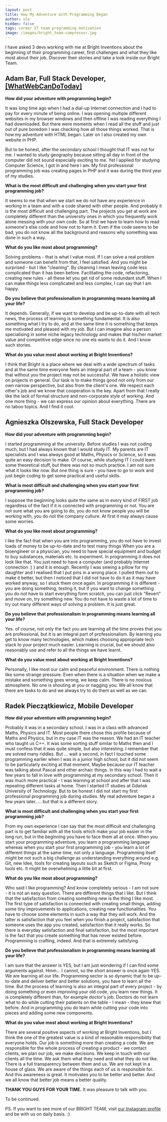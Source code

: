 ```yaml
---
layout: post
title: How My Adventure with Programming Began
author: ula
hidden: false
tags: career IT team programming motivation
image: /images/bright_team-compressor.jpg
---
```

I have asked 3 devs working with me at Bright Inventions about the beginning of their programming career, first challenges and what they like most about their job.  Discover their stories and take a look inside our Bright Team.

## Adam Bar, Full Stack Developer, [\[WhatWebCanDoToday\]](https://whatwebcando.today/)

**How did your adventure with programming begin?**

It was long time ago when I had a dial-up Internet connection and I had to pay for every minute of being online. I was opening multiple different websites in my browser windows and then offline I was reading everything I had downloaded. But there were moments when I read all the stuff and just out of pure boredom I was checking how all those things worked. That is how my adventure with HTML began. Later on I also created my own website in PHP.

But to be honest, after the secondary school I thought that IT was not for me. I wanted to study geography because sitting all day in front of the computer did not sound especially exciting to me. Yet I applied for studying Computer Science, I got in and here I am. My first professional programming job was creating pages in PHP and it was during the third year of my studies.

**What is the most difficult and challenging when you start your first programming job?**

It seems to me that when we start we do not have any experience in working in a team and with a code shared with other people.  And probably it is the most difficult and challenging part. The projects you get at work are completely different than the university ones in which you frequently work alone messing with your own code. So at first we have to learn how to read someone's else code and how not to harm it. Even if the code seems to be bad, you do not know all the background and reasons why something was done in such a way.

**What do you like most about programming?**

Solving problems - that is what I value most. If I can solve a real problem and someone can benefit from that, I feel satisfied. And you might be surprised - but I like "cleaning". By cleaning I mean leaving code less complicated than it has been before. Facilitating the code, refactoring, creating new rules - all these let you get rid of some redundant stuff. When I can make things less complicated and less complex, I can say that I am happy.

 **Do you believe that professionalism in programming means learning all your life?**

It depends. Generally, if we want to develop and be up-to-date with all tech news, the process of learning is something fundamental. It is also something what I try to do, and at the same time it is something that keeps me motivated and pleased with my job. But I can imagine also a person specialising in some niche legacy technology and makes that his/her market value and competitive edge since no one els wants to do it. And I know such stories.

**What do you value most about working at Bright Inventions?**

I think that Bright is a place where we deal with a wide spectrum of tasks and at the same time everyone feels an integral part of a team  - you know that without you the project may not be successful. We have a holistic view on projects in general. Our task is to make things good not only from our own narrow perspective, but also from the client's one. We respect each other's job and we know that cooperation is the key. Apart from that I really like the lack of formal structure and non-corporate style of working. And one more thing - we can express our opinion about everything. There are no taboo topics. And I find it cool.

## Agnieszka Olszewska, Full Stack Developer

**How did your adventure with programming begin?**

I started programming at the university. Before studies I was not coding much, but I had always known that I would study IT. My parents are IT specialists and I was always good at Maths, Physics or Science, so it was quite an easy decision to make. Of course, while studying IT  I could learn some theoretical stuff, but there was not so much practice.  I am not sure what it looks like now. But one thing is sure - you have to go to work and just begin coding to get some practical and useful skills.

**What is most difficult and challenging when you start your first programming job?**

I suppose the beginning looks quite the same as in every kind of FIRST job regardless of the fact if it is connected with programming or not. You are not sure what you are going to do, you do not know people you will be working with, you do not the company culture. At first it may always cause some worries.

**What do you like most about programming?**

I like the fact that when you are into programming, you do not have to invest loads of money to be up-to-date and to test many things When you are a bioengineer or a physician, you need to have special equipment and budget to buy substances, materials etc. to experiment.  In programming it does not look like that. You just need to have a computer (and probably Internet connection :) ) and it is enough. Recently I was sewing a pillow for my daughter and I realised that I put pins in a wrong place. I pulled them out to make it better, but then I noticed that I did not have to do it as it may have worked anyway, so I stuck them once again.  In programming it is different - you are doing something, testing it, but if you want to change something you do not have to start everything form scratch, you can just click "Revert" and move on, try something new. You do not have to waste a lot of time to try out many different ways of solving a problem. It is just great.

**Do you believe that professionalism in programming means learning all your life?**

 Yes. of course, not only the fact you are learning all the time proves that you are professional, but it is an integral part of professionalism. By learning you get to know many technologies, which makes choosing appropriate tech stack to your project much easier. Learning is crucial, but we should also reasonably use and refer to all the things we have learnt.

**What do you value most about working at Bright Inventions?**

Personally, I like most our calm and peaceful environment. There is nothing like some strange  pressure. Even when there is a situation when we make a mistake and something goes wrong, we keep calm. There is no noxious atmosphere. No one is shouting at you or nagging you. We all know that there are tasks to do and we always try to do them as well as we can.

## Radek Pieczątkiewicz, Mobile Developer

**How did your adventure with programming begin?**

Probably it was in a secondary school. I was in a class with advanced Maths, Physics and IT. Most people there chose this profile because of Maths and Physics, but in my case IT was the reason. We had an IT teacher who taught us C++. It was some sorting stuff similar to Maths then and I must confess that it was quite simple, but also interesting. I remember that we solved many riddles. But ... wait a second, in fact I touched some programming earlier when I was in a junior high school, but it did not seem to be particularly exciting at that moment. Maybe because our IT teacher was talking about Pascal and other archaic things. In this way I had to wait a few years to fall in love with programming at my secondary school. Then it was much more practical - I was learning at school and after that I was repeating different tasks at home. Then I started IT studies at Gdańsk University of Technology. But to be honest I did not start my first professional programming job during studies. My real adventure began a few years later..... but that is a different story.

**What is most difficult and challenging when you start your first programming job?**

From my own experience I can say that the most difficult and challenging part is to get familiar with all the tools which make your job easier in the long run, but in the beginning you have to face them all at once. When you start your programming adventure, you learn a programming language whereas when you start your first programming job - you learn a lot of different things at the same time, not only a language. Programming itself might be not such a big challenge as understanding everything around e.g. Git, new Idee, tools for creating layouts such as Sketch or Figma, Proxy tools etc. It might be overwhelming a little bit at first.

**What do you like most about programming?**

Who said I like programming? And know completely serious - I am not sure - it is not an easy question. There are different things that I like. But I think that the satisfaction from creating something new is the thing I like most. The first type of satisfaction is connected with creating small things, adding some tiny improvements to applications, creating new functionalities. You have to choose some elements in such a way that they will work. And the latter is satisfaction that you feel when you finish a project,  satisfaction that someone uses the app you created, satisfaction that it really works. So there is everyday satisfaction and final satisfaction, but the most important is the fact that you create something that has never existed before. Programming is crafting, indeed. And that is extremely satisfying.

**Do you believe that professionalism in programming means learning all your life?**

 I am sure that the answer is YES, but I am just wondering if I can find some arguments against. Hmm... I cannot, so the short answer is once again YES. We are learning all our life. Programming sector is so dynamic that to be up-to-date and deliver better and better solutions, you have to learn all the time. But the process of learning is also an integral part of every project - by doing something or even improving your old code, you learn new things. It is completely different than, for example doctor's job.  Doctors do not learn what to do while cutting their patients on the table - I mean  - they knew that before. And in programming you do learn while cutting your code into pieces and adding some new components.

**What do you value most about working at Bright Inventions?**

 There are several positive aspects of working at Bright Inventions, but I think the one of the greatest value is a kind of reasonable responsibility that everyone holds. Our job is something more than creating a code. We are responsible for the whole process of creating a product - we contact clients, we plan our job, we make decisions. We keep in touch with our clients  all the time. We ask them what they need and what they do not like. There is a full transparency between them and us. We are not kept in a house of glass. We are aware of the things each of us is responsible for. And this awareness is great. It motivates you to be better and better. And we all know that better job means a better quality.


**THANK YOU GUYS FOR YOUR TIME.** It was pleasure to talk with you. 

To be continued. 

PS. If you want to see more of our BRIGHT TEAM, visit [our Instagram profile](https://www.instagram.com/bright_inventions/) and be with us on daily basis. :)

